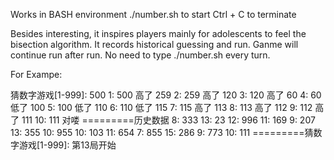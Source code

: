 Works in BASH environment
./number.sh  to start
Ctrl + C  to terminate

Besides interesting, it inspires players mainly for adolescents to feel the bisection algorithm.
It records historical guessing and run. 
Ganme will continue run after run. No need to type ./number.sh every turn.

For Exampe:

猜数字游戏[1-999]:
500
1: 500 高了
259
2: 259 高了
120
3: 120 高了
60
4: 60 低了
100
5: 100 低了
110
6: 110 低了
115
7: 115 高了
113
8: 113 高了
112
9: 112 高了
111
10: 111 对喽
=========历史数据
8:  333
13: 23
12: 996
11: 169
9: 207
13: 355
10: 955
10: 103
11: 654
7: 855
15: 286
9: 773
10: 111
=========猜数字游戏[1-999]: 第13局开始
